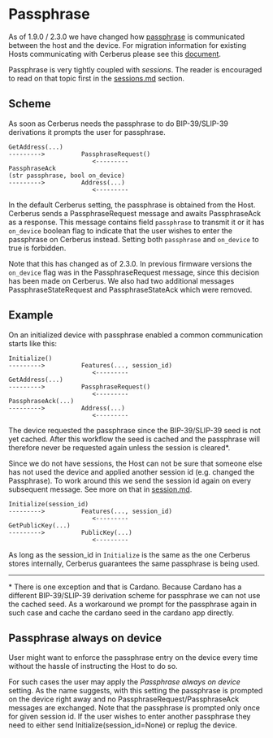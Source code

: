 # Passphrase

As of 1.9.0 / 2.3.0 we have changed how [passphrase](https://wiki.cerberus.uraanai.com/Passphrase) is communicated between the host and the device. For migration information for existing Hosts communicating with Cerberus please see this [document](passphrase-redesign-migration.md).

Passphrase is very tightly coupled with _sessions_. The reader is encouraged to read on that topic first in the [sessions.md](sessions.md) section.

## Scheme

As soon as Cerberus needs the passphrase to do BIP-39/SLIP-39 derivations it prompts the user for passphrase.

```
GetAddress(...)
--------->          PassphraseRequest()
                       <---------
PassphraseAck
(str passphrase, bool on_device)
--------->          Address(...)
                       <---------
```

In the default Cerberus setting, the passphrase is obtained from the Host. Cerberus sends a PassphraseRequest message and awaits PassphraseAck as a response. This message contains field `passphrase` to transmit it or it has `on_device` boolean flag to indicate that the user wishes to enter the passphrase on Cerberus instead. Setting both `passphrase` and `on_device` to true is forbidden.

Note that this has changed as of 2.3.0. In previous firmware versions the `on_device` flag was in the PassphraseRequest message, since this decision has been made on Cerberus. We also had two additional messages PassphraseStateRequest and PassphraseStateAck which were removed.

## Example

On an initialized device with passphrase enabled a common communication starts like this:

```
Initialize()
--------->          Features(..., session_id)
                       <---------
GetAddress(...)
--------->          PassphraseRequest()
                       <---------
PassphraseAck(...)
--------->          Address(...)
                       <---------
```

The device requested the passphrase since the BIP-39/SLIP-39 seed is not yet cached. After this workflow the seed is cached and the passphrase will therefore never be requested again unless the session is cleared*.

Since we do not have sessions, the Host can not be sure that someone else has not used the device and applied another session id (e.g. changed the Passphrase). To work around this we send the session id again on every subsequent message. See more on that in [session.md]().

```
Initialize(session_id)
--------->          Features(..., session_id)
                       <---------
GetPublicKey(...)
--------->          PublicKey(...)
                       <---------
```

As long as the session_id in `Initialize` is the same as the one Cerberus stores internally, Cerberus guarantees the same passphrase is being used.

----

\* There is one exception and that is Cardano. Because Cardano has a different BIP-39/SLIP-39 derivation scheme for passphrase we can not use the cached seed. As a workaround we prompt for the passphrase again in such case and cache the cardano seed in the cardano app directly.

## Passphrase always on device

User might want to enforce the passphrase entry on the device every time without the hassle of instructing the Host to do so.

For such cases the user may apply the *Passphrase always on device* setting. As the name suggests, with this setting the passphrase is prompted on the device right away and no PassphraseRequest/PassphraseAck messages are exchanged. Note that the passphrase is prompted only once for given session id. If the user wishes to enter another passphrase they need to either send Initialize(session_id=None) or replug the device.

